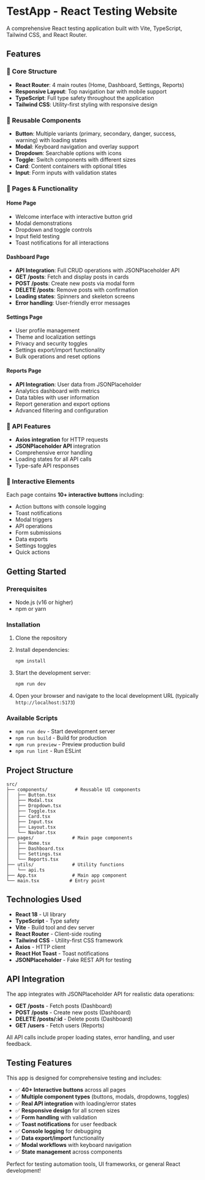 # TestApp - React Testing Website

A comprehensive React testing application built with Vite, TypeScript, Tailwind CSS, and React Router.

## Features

### 🎯 Core Structure
- **React Router**: 4 main routes (Home, Dashboard, Settings, Reports)
- **Responsive Layout**: Top navigation bar with mobile support
- **TypeScript**: Full type safety throughout the application
- **Tailwind CSS**: Utility-first styling with responsive design

### 🧩 Reusable Components
- **Button**: Multiple variants (primary, secondary, danger, success, warning) with loading states
- **Modal**: Keyboard navigation and overlay support
- **Dropdown**: Searchable options with icons
- **Toggle**: Switch components with different sizes
- **Card**: Content containers with optional titles
- **Input**: Form inputs with validation states

### 📱 Pages & Functionality

#### Home Page
- Welcome interface with interactive button grid
- Modal demonstrations
- Dropdown and toggle controls
- Input field testing
- Toast notifications for all interactions

#### Dashboard Page
- **API Integration**: Full CRUD operations with JSONPlaceholder API
- **GET /posts**: Fetch and display posts in cards
- **POST /posts**: Create new posts via modal form
- **DELETE /posts**: Remove posts with confirmation
- **Loading states**: Spinners and skeleton screens
- **Error handling**: User-friendly error messages

#### Settings Page
- User profile management
- Theme and localization settings
- Privacy and security toggles
- Settings export/import functionality
- Bulk operations and reset options

#### Reports Page
- **API Integration**: User data from JSONPlaceholder
- Analytics dashboard with metrics
- Data tables with user information
- Report generation and export options
- Advanced filtering and configuration

### 🔌 API Features
- **Axios integration** for HTTP requests
- **JSONPlaceholder API** integration
- Comprehensive error handling
- Loading states for all API calls
- Type-safe API responses

### 🎨 Interactive Elements
Each page contains **10+ interactive buttons** including:
- Action buttons with console logging
- Toast notifications
- Modal triggers
- API operations
- Form submissions
- Data exports
- Settings toggles
- Quick actions

## Getting Started

### Prerequisites
- Node.js (v16 or higher)
- npm or yarn

### Installation

1. Clone the repository
2. Install dependencies:
   ```bash
   npm install
   ```

3. Start the development server:
   ```bash
   npm run dev
   ```

4. Open your browser and navigate to the local development URL (typically `http://localhost:5173`)

### Available Scripts

- `npm run dev` - Start development server
- `npm run build` - Build for production
- `npm run preview` - Preview production build
- `npm run lint` - Run ESLint

## Project Structure

```
src/
├── components/          # Reusable UI components
│   ├── Button.tsx
│   ├── Modal.tsx
│   ├── Dropdown.tsx
│   ├── Toggle.tsx
│   ├── Card.tsx
│   ├── Input.tsx
│   ├── Layout.tsx
│   └── Navbar.tsx
├── pages/              # Main page components
│   ├── Home.tsx
│   ├── Dashboard.tsx
│   ├── Settings.tsx
│   └── Reports.tsx
├── utils/              # Utility functions
│   └── api.ts
├── App.tsx             # Main app component
└── main.tsx           # Entry point
```

## Technologies Used

- **React 18** - UI library
- **TypeScript** - Type safety
- **Vite** - Build tool and dev server
- **React Router** - Client-side routing
- **Tailwind CSS** - Utility-first CSS framework
- **Axios** - HTTP client
- **React Hot Toast** - Toast notifications
- **JSONPlaceholder** - Fake REST API for testing

## API Integration

The app integrates with JSONPlaceholder API for realistic data operations:

- **GET /posts** - Fetch posts (Dashboard)
- **POST /posts** - Create new posts (Dashboard)
- **DELETE /posts/:id** - Delete posts (Dashboard)
- **GET /users** - Fetch users (Reports)

All API calls include proper loading states, error handling, and user feedback.

## Testing Features

This app is designed for comprehensive testing and includes:

- ✅ **40+ Interactive buttons** across all pages
- ✅ **Multiple component types** (buttons, modals, dropdowns, toggles)
- ✅ **Real API integration** with loading/error states
- ✅ **Responsive design** for all screen sizes
- ✅ **Form handling** with validation
- ✅ **Toast notifications** for user feedback
- ✅ **Console logging** for debugging
- ✅ **Data export/import** functionality
- ✅ **Modal workflows** with keyboard navigation
- ✅ **State management** across components

Perfect for testing automation tools, UI frameworks, or general React development!